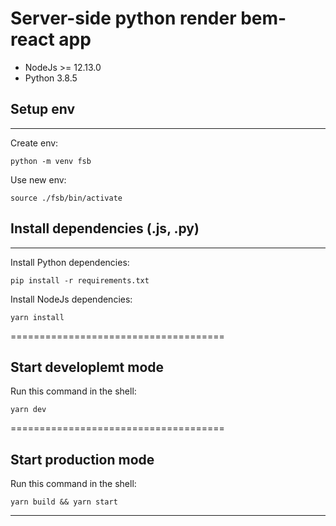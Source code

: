 # Server-side python render bem-react app

-   NodeJs >= 12.13.0
-   Python 3.8.5

## Setup env

---

Create env:

<code>python -m venv fsb</code>

Use new env:

<code>source ./fsb/bin/activate</code>

## Install dependencies (.js, .py)

---

Install Python dependencies:

<code>pip install -r requirements.txt</code>

Install NodeJs dependencies:

<code>yarn install</code>

=====================================

## Start developlemt mode

Run this command in the shell:

<code>yarn dev</code>

=====================================

## Start production mode

Run this command in the shell:

<code>yarn build && yarn start</code>

---
